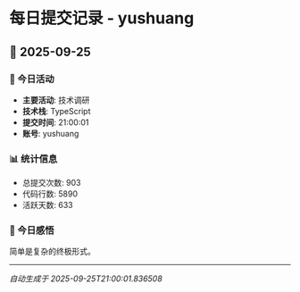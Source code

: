 # 每日提交记录 - yushuang

## 📅 2025-09-25

### 🎯 今日活动
- **主要活动**: 技术调研
- **技术栈**: TypeScript
- **提交时间**: 21:00:01
- **账号**: yushuang

### 📊 统计信息
- 总提交次数: 903
- 代码行数: 5890
- 活跃天数: 633

### 💭 今日感悟
简单是复杂的终极形式。

---
*自动生成于 2025-09-25T21:00:01.836508*
